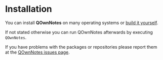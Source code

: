 # Installation

You can install **QOwnNotes** on many operating systems or [build it yourself](building.html).

If not stated otherwise you can run QOwnNotes afterwards by executing `QOwnNotes`.

If you have problems with the packages or repositories please report them at the [QOwnNotes issues page](https://github.com/pbek/QOwnNotes/issues).

<!--
<template>

  <v-carousel
    cycle
    show-arrows-on-hover>
      <v-carousel-item
        v-for="(item,i) in items"
        :key="i"
        :src="item.src"
      ></v-carousel-item>
  </v-carousel>
</template>

<script>
export default {
  data () {
    return {
      items: [
        {
          src: 'https://cdn.vuetifyjs.com/images/carousel/squirrel.jpg',
        },
        {
          src: 'https://cdn.vuetifyjs.com/images/carousel/sky.jpg',
        },
        {
          src: 'https://cdn.vuetifyjs.com/images/carousel/bird.jpg',
        },
        {
          src: 'https://cdn.vuetifyjs.com/images/carousel/planet.jpg',
        },
      ],
    }
  }
}
</script>
-->